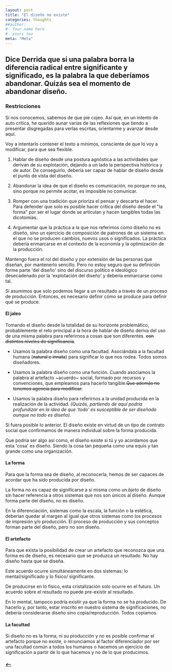 ```yaml
---
layout: post
title: "El diseño no existe"
categories: thoughts
##author:
#- Your name here
#- yours too
meta: "Meta"
---
```


## Dice Derrida que si una palabra borra la diferencia radical entre significante y significado, es la palabra la que deberíamos abandonar. Quizás sea el momento de abandonar diseño.

### Restricciones
Si nos conocemos, sabemos de que pie cojeo. Así que, en un intento de auto crítica, he querido aunar varias de las reflexiones que tiendo a presentar disgregadas para verlas escritas, orientarme y avanzar desde aquí.

Voy a intentarlo contener el texto a mínimos, consciente de que lo voy a modificar, para que sea flexible.

1. Hablar de diseño desde una postura agnóstica a las actividades que derivan de su explotación, dejando a un lado la perspectiva histórica y de autor. De conseguirlo, debería ser capaz de hablar de diseño desde el punto de vista del diseño.

2. Abandonar la idea de que el diseño es comunicación, no porque no sea, sino porque no permite acotar, es imposible no comunicar.  

3. Romper con una tradición que prioriza el pensar y descarta el hacer. Para defender que solo es posible hacer crítica del diseño desde el "la forma" por ser el lugar donde se articulan y hacen tangibles todas las dicotomías.

4. Argumentar que la práctica a la que nos referimos como diseño no es diseño, sino un ejercicio de composición de patrones de un sistema en el que no se producen cambios, nuevos usos o  significados. La práctica debería enmarcarse en el contexto de la economía y la optimización de la producción.

Mantengo fuera el rol del diseño y por extensión de las personas que diseñan, por mantenerlo sencillo. Pero no estoy seguro que su definición forme parte 'del diseño' sino del discurso político e ideológico desecadenado por la 'explotación del diseño' y debería enmarcarse como tal.

Si asumimos que solo podemos llegar a un resultado a través de un proceso de producción. Entonces, es necesario definir cómo se produce para definir qué se produce.


#### El jaleo
Tomando el diseño desde la totalidad de su horizonte problemático, probablemente el reto principal a la hora de hablar de diseño deriva del uso de una misma palabra para referirnos a cosas que son diferentes. ~~con distintos niveles de significancia~~.

- Usamos la palabra diseño como una facultad. Asociándala a la facultad humana (~~natural e innata~~) para significar lo que nos rodea. Todos somos diseñadores.

- Usamos la palabra diseño como una función. Cuando asociamos la palabra al artefacto ~acuerdo~ social, formado por recursos y convenciones, que empleamos para hacerlo tangible.~~Que además no tenemos agencia para modificar.~~

- Usamos la palabra diseño para referirnos a la unidad producida en la realización de la actividad. *(Quizás, partiendo de aquí podría profundizar en la idea de que 'todo' es susceptible de ser diseñado aunque no todo es diseño).*

Si fuera posible lo anterior. El diseño existe en virtud de un tipo de contrato social que confirmamos de manera individual sobre la forma producida.

Que podría ser algo así como, el diseño existe si tú y yo acordamos que esta 'cosa' es diseño. Siendo la cosa tan pequeña como una equis y tan grande como una organización.

#### La forma
Para que la forma sea de diseño, al reconocerla, hemos de ser capaces de acordar
que ha sido producida por diseño.

La forma no es capaz de significarse a si misma como un *bjeto* de diseño sin hacer referencia a otros sistemas que nos son únicos al diseño. Aunque forma parte del diseño, no es diseño.

En la diferenciación, sistemas como la escala, la función o la estética, deberían quedar al margen al igual que otros sistemas como los procesos de impresión y/o producción. El proceso de producción y sus conceptos forman parte del diseño, pero no son diseño.

#### El artefacto
Para que exista la posibilidad de crear un artefacto que reconozca que una forma es de diseño, es necesario que se produzca un resultado. No hay diseño hasta que se diseña.

Este acuerdo ocurre simultáneamente en dos sistemas: lo mental/significado y lo físico/ significante.

De producirse en lo físico, esta cristalización solo ocurre en el futuro. Un acuerdo sobre el resultado no puede pre-existir al resultado.

En lo mental, tampoco podría existir ya que la forma no se ha producido. De hacerlo y, por tanto, estar inscrito en nuestro sistema de significaciones, no debería  considerarse diseño sino copia/reproducción. Todos copiamos.

#### La facultad
Si diseño no es la forma, ni su producción y no es posible confirmar el artefacto porque no existe, o renunciamos al factor diferenciador por ser una facultad común a todos los humanos o hacemos un ejercicio de significación a partir de lo que hacemos y no de lo que producimos.






##### [⟵](/../../incomplete/index.html)
